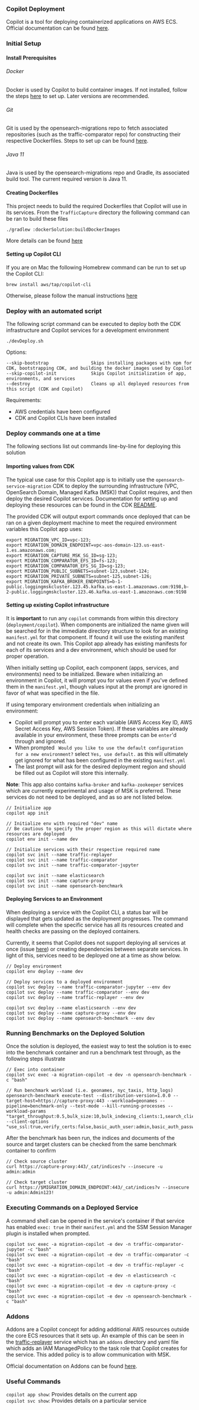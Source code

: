### Copilot Deployment
Copilot is a tool for deploying containerized applications on AWS ECS. Official documentation can be found [here](https://aws.github.io/copilot-cli/docs/overview/).

### Initial Setup

#### Install Prerequisites

###### Docker
Docker is used by Copilot to build container images. If not installed, follow the steps [here](https://docs.docker.com/engine/install/) to set up. Later versions are recommended.
###### Git
Git is used by the opensearch-migrations repo to fetch associated repositories (such as the traffic-comparator repo) for constructing their respective Dockerfiles. Steps to set up can be found [here](https://github.com/git-guides/install-git).
###### Java 11
Java is used by the opensearch-migrations repo and Gradle, its associated build tool. The current required version is Java 11.

#### Creating Dockerfiles
This project needs to build the required Dockerfiles that Copilot will use in its services. From the `TrafficCapture` directory the following command can be ran to build these files
```
./gradlew :dockerSolution:buildDockerImages
```
More details can be found [here](../../TrafficCapture/dockerSolution/README.md)

#### Setting up Copilot CLI
If you are on Mac the following Homebrew command can be run to set up the Copilot CLI:
```
brew install aws/tap/copilot-cli
```
Otherwise, please follow the manual instructions [here](https://aws.github.io/copilot-cli/docs/getting-started/install/)

### Deploy with an automated script

The following script command can be executed to deploy both the CDK infrastructure and Copilot services for a development environment
```
./devDeploy.sh
```
Options:
```
--skip-bootstrap                Skips installing packages with npm for CDK, bootstrapping CDK, and building the docker images used by Copilot
--skip-copilot-init             Skips Copilot initialization of app, environments, and services
--destroy                       Cleans up all deployed resources from this script (CDK and Copilot)
```

Requirements:
* AWS credentials have been configured
* CDK and Copilot CLIs have been installed

### Deploy commands one at a time

The following sections list out commands line-by-line for deploying this solution

#### Importing values from CDK
The typical use case for this Copilot app is to initially use the `opensearch-service-migration` CDK to deploy the surrounding infrastructure (VPC, OpenSearch Domain, Managed Kafka (MSK)) that Copilot requires, and then deploy the desired Copilot services. Documentation for setting up and deploying these resources can be found in the CDK [README](../cdk/opensearch-service-migration/README.md).

The provided CDK will output export commands once deployed that can be ran on a given deployment machine to meet the required environment variables this Copilot app uses:
```
export MIGRATION_VPC_ID=vpc-123;
export MIGRATION_DOMAIN_ENDPOINT=vpc-aos-domain-123.us-east-1.es.amazonaws.com;
export MIGRATION_CAPTURE_MSK_SG_ID=sg-123;
export MIGRATION_COMPARATOR_EFS_ID=fs-123;
export MIGRATION_COMPARATOR_EFS_SG_ID=sg-123;
export MIGRATION_PUBLIC_SUBNETS=subnet-123,subnet-124;
export MIGRATION_PRIVATE_SUBNETS=subnet-125,subnet-126;
export MIGRATION_KAFKA_BROKER_ENDPOINTS=b-1-public.loggingmskcluster.123.45.kafka.us-east-1.amazonaws.com:9198,b-2-public.loggingmskcluster.123.46.kafka.us-east-1.amazonaws.com:9198
```

#### Setting up existing Copilot infrastructure

It is **important** to run any `copilot` commands from within this directory (`deployment/copilot`). When components are initialized the name given will be searched for in the immediate directory structure to look for an existing `manifest.yml` for that component. If found it will use the existing manifest and not create its own. This Copilot app already has existing manifests for each of its services and a dev environment, which should be used for proper operation.

When initially setting up Copilot, each component (apps, services, and environments) need to be initialized. Beware when initializing an environment in Copilot, it will prompt you for values even if you've defined them in the `manifest.yml`, though values input at the prompt are ignored in favor of what was specified in the file.

If using temporary environment credentials when initializing an environment:
* Copilot will prompt you to enter each variable (AWS Access Key ID, AWS Secret Access Key, AWS Session Token). If these variables are already available in your environment, these three prompts can be `enter`'d through and ignored. 
* When prompted ` Would you like to use the default configuration for a new environment?` select `Yes, use default.` as this will ultimately get ignored for what has been configured in the existing `manifest.yml`
* The last prompt will ask for the desired deployment region and should be filled out as Copilot will store this internally.

**Note**: This app also contains `kafka-broker` and `kafka-zookeeper` services which are currently experimental and usage of MSK is preferred. These services do not need to be deployed, and as so are not listed below.
```
// Initialize app
copilot app init

// Initialize env with required "dev" name
// Be cautious to specify the proper region as this will dictate where resources are deployed
copilot env init --name dev

// Initialize services with their respective required name
copilot svc init --name traffic-replayer
copilot svc init --name traffic-comparator
copilot svc init --name traffic-comparator-jupyter

copilot svc init --name elasticsearch
copilot svc init --name capture-proxy
copilot svc init --name opensearch-benchmark

```

#### Deploying Services to an Environment
When deploying a service with the Copilot CLI, a status bar will be displayed that gets updated as the deployment progresses. The command will complete when the specific service has all its resources created and health checks are passing on the deployed containers.

Currently, it seems that Copilot does not support deploying all services at once (issue [here](https://github.com/aws/copilot-cli/issues/3474)) or creating dependencies between separate services. In light of this, services need to be deployed one at a time as show below.

```
// Deploy environment
copilot env deploy --name dev

// Deploy services to a deployed environment
copilot svc deploy --name traffic-comparator-jupyter --env dev
copilot svc deploy --name traffic-comparator --env dev
copilot svc deploy --name traffic-replayer --env dev

copilot svc deploy --name elasticsearch --env dev
copilot svc deploy --name capture-proxy --env dev
copilot svc deploy --name opensearch-benchmark --env dev
```

### Running Benchmarks on the Deployed Solution

Once the solution is deployed, the easiest way to test the solution is to exec into the benchmark container and run a benchmark test through, as the following steps illustrate

```
// Exec into container
copilot svc exec -a migration-copilot -e dev -n opensearch-benchmark -c "bash"

// Run benchmark workload (i.e. geonames, nyc_taxis, http_logs)
opensearch-benchmark execute-test --distribution-version=1.0.0 --target-host=https://capture-proxy:443 --workload=geonames --pipeline=benchmark-only --test-mode --kill-running-processes --workload-params "target_throughput:0.5,bulk_size:10,bulk_indexing_clients:1,search_clients:1"  --client-options "use_ssl:true,verify_certs:false,basic_auth_user:admin,basic_auth_password:admin"
```

After the benchmark has been run, the indices and documents of the source and target clusters can be checked from the same benchmark container to confirm
```
// Check source cluster
curl https://capture-proxy:443/_cat/indices?v --insecure -u admin:admin

// Check target cluster
curl https://$MIGRATION_DOMAIN_ENDPOINT:443/_cat/indices?v --insecure -u admin:Admin123!
```

### Executing Commands on a Deployed Service

A command shell can be opened in the service's container if that service has enabled `exec: true` in their `manifest.yml` and the SSM Session Manager plugin is installed when prompted.
```
copilot svc exec -a migration-copilot -e dev -n traffic-comparator-jupyter -c "bash"
copilot svc exec -a migration-copilot -e dev -n traffic-comparator -c "bash"
copilot svc exec -a migration-copilot -e dev -n traffic-replayer -c "bash"
copilot svc exec -a migration-copilot -e dev -n elasticsearch -c "bash"
copilot svc exec -a migration-copilot -e dev -n capture-proxy -c "bash"
copilot svc exec -a migration-copilot -e dev -n opensearch-benchmark -c "bash"
```

### Addons

Addons are a Copilot concept for adding additional AWS resources outside the core ECS resources that it sets up. An example of this can be seen in the [traffic-replayer](traffic-replayer/addons/taskRole.yml) service which has an `addons` directory and yaml file which adds an IAM ManagedPolicy to the task role that Copilot creates for the service. This added policy is to allow communication with MSK.

Official documentation on Addons can be found [here](https://aws.github.io/copilot-cli/docs/developing/addons/workload/).

### Useful Commands

`copilot app show`: Provides details on the current app \
`copilot svc show`: Provides details on a particular service
